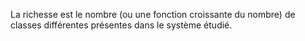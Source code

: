 La richesse est le nombre (ou une fonction croissante du nombre) de classes différentes présentes dans le système étudié.